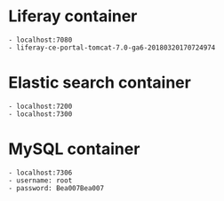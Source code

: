 # Liferay container 
    - localhost:7080
    - liferay-ce-portal-tomcat-7.0-ga6-20180320170724974
# Elastic search container
    - localhost:7200
    - localhost:7300
# MySQL container
    - localhost:7306
    - username: root
    - password: Bea007Bea007
    